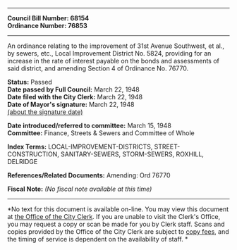 * * * * *  
  
**Council Bill Number: [](#h0)[](#h2)68154**   
**Ordinance Number: 76853**  
  
* * * * *  
  
An ordinance relating to the improvement of 31st Avenue Southwest, et al., by sewers, etc., Local Improvement District No. 5824, providing for an increase in the rate of interest payable on the bonds and assessments of said district, and amending Section 4 of Ordinance No. 76770.  
  
**Status:** Passed   
**Date passed by Full Council:** March 22, 1948   
**Date filed with the City Clerk:** March 22, 1948   
**Date of Mayor's signature:** March 22, 1948   
[(about the signature date)](/~public/approvaldate.htm)   
  
  
**Date introduced/referred to committee:** March 15, 1948   
**Committee:** Finance, Streets & Sewers and Committee of Whole   
  
**Index Terms:** LOCAL-IMPROVEMENT-DISTRICTS, STREET-CONSTRUCTION, SANITARY-SEWERS, STORM-SEWERS, ROXHILL, DELRIDGE  
  
**References/Related Documents:** Amending: Ord 76770  
  
**Fiscal Note:** *(No fiscal note available at this time)*  
  
* * * * *  
  
*No text for this document is available on-line. You may view this document at [the Office of the City Clerk](http://www.seattle.gov/leg/clerk/contactUs.htm). If you are unable to visit the Clerk's Office, you may request a copy or scan be made for you by Clerk staff. Scans and copies provided by the Office of the City Clerk are subject to [copy fees](http://clerk.seattle.gov/~public/clerkfees.htm), and the timing of service is dependent on the availability of staff. *  
  
  

